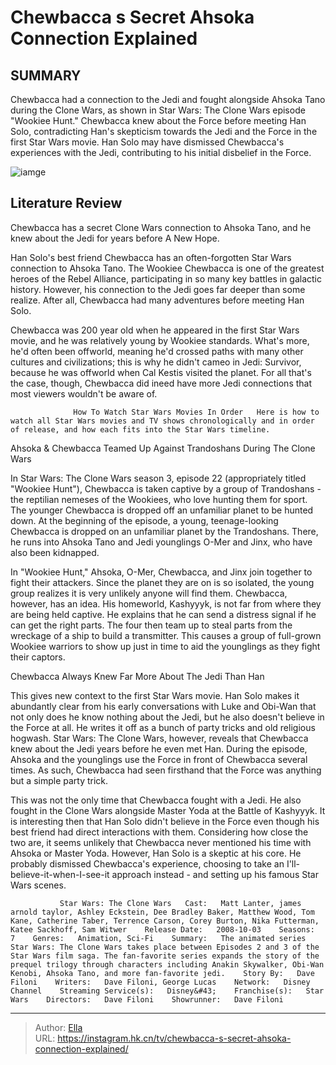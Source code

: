 # Chewbacca s Secret Ahsoka Connection Explained


## SUMMARY 



  Chewbacca had a connection to the Jedi and fought alongside Ahsoka Tano during the Clone Wars, as shown in Star Wars: The Clone Wars episode &#34;Wookiee Hunt.&#34;   Chewbacca knew about the Force before meeting Han Solo, contradicting Han&#39;s skepticism towards the Jedi and the Force in the first Star Wars movie.   Han Solo may have dismissed Chewbacca&#39;s experiences with the Jedi, contributing to his initial disbelief in the Force.  

![iamge](https://static1.srcdn.com/wordpress/wp-content/uploads/2023/07/star-wars-characters-cosplay-most-popular.jpg)

## Literature Review
Chewbacca has a secret Clone Wars connection to Ahsoka Tano, and he knew about the Jedi for years before A New Hope.




Han Solo&#39;s best friend Chewbacca has an often-forgotten Star Wars connection to Ahsoka Tano. The Wookiee Chewbacca is one of the greatest heroes of the Rebel Alliance, participating in so many key battles in galactic history. However, his connection to the Jedi goes far deeper than some realize. After all, Chewbacca had many adventures before meeting Han Solo.




Chewbacca was 200 year old when he appeared in the first Star Wars movie, and he was relatively young by Wookiee standards. What&#39;s more, he&#39;d often been offworld, meaning he&#39;d crossed paths with many other cultures and civilizations; this is why he didn&#39;t cameo in Jedi: Survivor, because he was offworld when Cal Kestis visited the planet. For all that&#39;s the case, though, Chewbacca did ineed have more Jedi connections that most viewers wouldn&#39;t be aware of.

                  How To Watch Star Wars Movies In Order   Here is how to watch all Star Wars movies and TV shows chronologically and in order of release, and how each fits into the Star Wars timeline.    


 Ahsoka &amp; Chewbacca Teamed Up Against Trandoshans During The Clone Wars 
          

In Star Wars: The Clone Wars season 3, episode 22 (appropriately titled &#34;Wookiee Hunt&#34;), Chewbacca is taken captive by a group of Trandoshans - the reptilian nemeses of the Wookiees, who love hunting them for sport. The younger Chewbacca is dropped off an unfamiliar planet to be hunted down. At the beginning of the episode, a young, teenage-looking Chewbacca is dropped on an unfamiliar planet by the Trandoshans. There, he runs into Ahsoka Tano and Jedi younglings O-Mer and Jinx, who have also been kidnapped.




In &#34;Wookiee Hunt,&#34; Ahsoka, O-Mer, Chewbacca, and Jinx join together to fight their attackers. Since the planet they are on is so isolated, the young group realizes it is very unlikely anyone will find them. Chewbacca, however, has an idea. His homeworld, Kashyyyk, is not far from where they are being held captive. He explains that he can send a distress signal if he can get the right parts. The four then team up to steal parts from the wreckage of a ship to build a transmitter. This causes a group of full-grown Wookiee warriors to show up just in time to aid the younglings as they fight their captors.



 Chewbacca Always Knew Far More About The Jedi Than Han 
          

This gives new context to the first Star Wars movie. Han Solo makes it abundantly clear from his early conversations with Luke and Obi-Wan that not only does he know nothing about the Jedi, but he also doesn&#39;t believe in the Force at all. He writes it off as a bunch of party tricks and old religious hogwash. Star Wars: The Clone Wars, however, reveals that Chewbacca knew about the Jedi years before he even met Han. During the episode, Ahsoka and the younglings use the Force in front of Chewbacca several times. As such, Chewbacca had seen firsthand that the Force was anything but a simple party trick.




This was not the only time that Chewbacca fought with a Jedi. He also fought in the Clone Wars alongside Master Yoda at the Battle of Kashyyyk. It is interesting then that Han Solo didn&#39;t believe in the Force even though his best friend had direct interactions with them. Considering how close the two are, it seems unlikely that Chewbacca never mentioned his time with Ahsoka or Master Yoda. However, Han Solo is a skeptic at his core. He probably dismissed Chewbacca&#39;s experience, choosing to take an I&#39;ll-believe-it-when-I-see-it approach instead - and setting up his famous Star Wars scenes.

               Star Wars: The Clone Wars   Cast:   Matt Lanter, james arnold taylor, Ashley Eckstein, Dee Bradley Baker, Matthew Wood, Tom Kane, Catherine Taber, Terrence Carson, Corey Burton, Nika Futterman, Katee Sackhoff, Sam Witwer    Release Date:   2008-10-03    Seasons:   7    Genres:   Animation, Sci-Fi    Summary:   The animated series Star Wars: The Clone Wars takes place between Episodes 2 and 3 of the Star Wars film saga. The fan-favorite series expands the story of the prequel trilogy through characters including Anakin Skywalker, Obi-Wan Kenobi, Ahsoka Tano, and more fan-favorite jedi.    Story By:   Dave Filoni    Writers:   Dave Filoni, George Lucas    Network:   Disney Channel    Streaming Service(s):   Disney&#43;    Franchise(s):   Star Wars    Directors:   Dave Filoni    Showrunner:   Dave Filoni      

---

> Author: [Ella](https://instagram.hk.cn/)  
> URL: https://instagram.hk.cn/tv/chewbacca-s-secret-ahsoka-connection-explained/  

